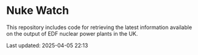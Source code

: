 # Nuke Watch

This repository includes code for retrieving the latest information available on the output of EDF nuclear power plants in the UK.

Last updated: 2025-04-05 22:13